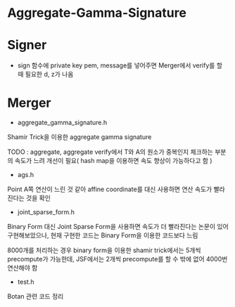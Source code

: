 # Aggregate-Gamma-Signature

# Signer
  - sign 함수에 private key pem, message를 넣어주면 Merger에서 verify를 할 때 필요한 d, z가 나옴

# Merger
  - aggregate_gamma_signature.h

Shamir Trick을 이용한 aggregate gamma signature

TODO : aggregate, aggregate verify에서 T와 A의 원소가 중복인지 체크하는 부분의 속도가 느려 개선이 필요( hash map을 이용하면 속도 향상이 가능하다고 함 )

- ags.h

Point A쪽 연산이 느린 것 같아 affine coordinate를 대신 사용하면 연산 속도가
빨라진다는 것을 확인

- joint_sparse_form.h

Binary Form 대신 Joint Sparse Form을 사용하면 속도가 더 빨라진다는 논문이 있어 구현해보았으나, 현재 구현한 코드는 Binary Form을 이용한 코드보다 느림

8000개를 처리하는 경우 binary form을 이용한 shamir trick에서는 5개씩 precompute가 가능한데, JSF에서는 2개씩 precompute를 할 수 밖에 없어 4000번 연산해야 함

- test.h

Botan 관련 코드 정리
